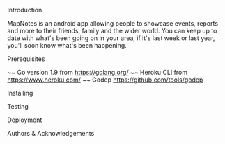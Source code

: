 Introduction

MapNotes is an android app allowing people to showcase events, reports and more 
to their friends, family and the wider world. You can keep up to date with 
what's been going on in your area, if it's last week or last year, you'll soon 
know what's been happening.

Prerequisites

~~ Go version 1.9 from https://golang.org/
~~ Heroku CLI from https://www.heroku.com/
~~ Godep https://github.com/tools/godep

Installing

Testing

Deployment

Authors & Acknowledgements
